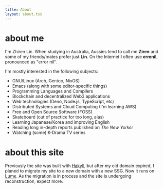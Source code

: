 ```yaml
---
title: About
layout: about.tsx
---
```


# about me
I'm Zhiren Lin. When studying in Australia, Aussies tend to call me **Ziren** and some of my friends/mates prefer just **Lin**. On the Internet I often use **errenil**, pronounced as "error nil".

I'm mostly interested in the following subjects:
- GNU/Linux (Arch, Gentoo, NixOS)
- Emacs (along with some editor-specific things)
- Programming Languages and Compilers
- Blockchain and decentralized Web3 applications
- Web technologies (Deno, Node.js, TypeScript, etc)
- Distributed Systems and Cloud Computing (I'm learning AWS)
- Free and Open Source Software (FOSS)
- Skateboard (out of practice for too long, alas)
- Learning Japanese/Korea and improving English
- Reading long in-depth reports published on *The New Yorker*
- Watching (some) K-Drama TV series

# about this site
Previously the site was built with [Hakyll](https://jaspervdj.be/hakyll/), but after my old domain expired, I planed to migrate my site to a new domain with a new SSG.  Now it runs on [Lume](https://lume.land/). As the migration is in process and the site is undergoing reconstruction, expect more.
